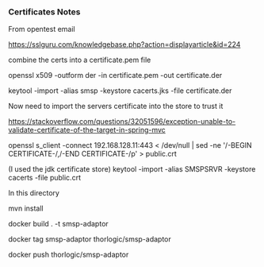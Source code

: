 
### Certificates Notes 

From opentest email

https://sslguru.com/knowledgebase.php?action=displayarticle&id=224

combine the certs into a certificate.pem file

openssl x509 -outform der -in certificate.pem -out certificate.der

keytool -import -alias smsp -keystore cacerts.jks -file certificate.der

Now need to import the servers certificate into the store to trust it

https://stackoverflow.com/questions/32051596/exception-unable-to-validate-certificate-of-the-target-in-spring-mvc

openssl s_client -connect 192.168.128.11:443 < /dev/null | sed -ne '/-BEGIN CERTIFICATE-/,/-END CERTIFICATE-/p' > public.crt

(I used the jdk certificate store)
keytool -import -alias SMSPSRVR -keystore cacerts -file public.crt


In this directory

mvn install 

docker build . -t smsp-adaptor

docker tag smsp-adaptor thorlogic/smsp-adaptor

docker push thorlogic/smsp-adaptor

